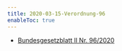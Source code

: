 ```yaml
---
title: 2020-03-15-Verordnung-96
enableToc: true
---
```


* [Bundesgesetzblatt II Nr. 96/2020](https://www.ris.bka.gv.at/eli/bgbl/II/2020/96)